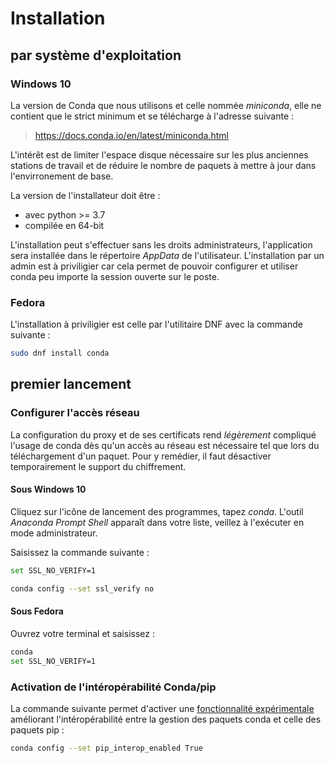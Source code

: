 # Installation

## par système d'exploitation

### Windows 10

La version de Conda que nous utilisons et celle nommée *miniconda*, elle ne contient que le strict minimum et se télécharge à l'adresse suivante :

> https://docs.conda.io/en/latest/miniconda.html

L'intérêt est de limiter l'espace disque nécessaire sur les plus anciennes stations de travail et de réduire le nombre de paquets à mettre à jour dans l'envirronement de base.

La version de l'installateur doit être :
* avec python >= 3.7
* compilée en 64-bit

L'installation peut s'effectuer sans les droits administrateurs, l'application sera installée dans le répertoire *AppData* de l'utilisateur. L'installation par un admin est à priviligier car cela permet de pouvoir configurer et utiliser conda peu importe la session ouverte sur le poste.

### Fedora

L'installation à priviligier est celle par l'utilitaire DNF avec la commande suivante :

``` bash
sudo dnf install conda
```

## premier lancement

### Configurer l'accès réseau

La configuration du proxy et de ses certificats rend *légèrement* compliqué l'usage de conda dès qu'un accès au réseau est nécessaire tel que lors du téléchargement d'un paquet. Pour y remédier, il faut désactiver temporairement le support du chiffrement.

#### Sous Windows 10

Cliquez sur l'icône de lancement des programmes, tapez *conda*. L'outil *Anaconda Prompt Shell* apparaît dans votre liste, veillez à l'exécuter en mode administrateur.

Saisissez la commande suivante :

``` bash
set SSL_NO_VERIFY=1
```

``` bash
conda config --set ssl_verify no
```

#### Sous Fedora

Ouvrez votre terminal et saisissez :

``` bash
conda
set SSL_NO_VERIFY=1
```

### Activation de l'intéropérabilité Conda/pip

La commande suivante permet d'activer une [fonctionnalité expérimentale](https://docs.conda.io/projects/conda/en/latest/user-guide/configuration/pip-interoperability.html) améliorant l'intéropérabilité entre la gestion des paquets conda et celle des paquets pip :

``` bash
conda config --set pip_interop_enabled True
```

